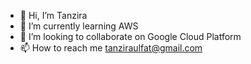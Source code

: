 - 👋 Hi, I’m Tanzira
- 🌱 I’m currently learning AWS
- 💞️ I’m looking to collaborate on Google Cloud Platform
- 📫 How to reach me tanziraulfat@gmail.com

<!---
Tanzi005/Tanzi005 is a ✨ special ✨ repository because its `README.md` (this file) appears on your GitHub profile.
You can click the Preview link to take a look at your changes.
--->
